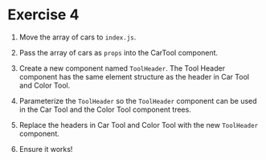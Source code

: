 # Exercise 4

1. Move the array of cars to `index.js`.

2. Pass the array of cars as `props` into the CarTool component.

3. Create a new component named `ToolHeader`. The Tool Header component has the same element structure as the header in Car Tool and Color Tool.

4. Parameterize the `ToolHeader` so the `ToolHeader` component can be used in the Car Tool and the Color Tool component trees.

5. Replace the headers in Car Tool and Color Tool with the new `ToolHeader` component.

6. Ensure it works!